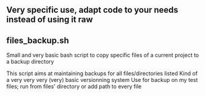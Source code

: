 ## Very specific use, adapt code to your needs instead of using it raw
## files_backup.sh
Small and very basic bash script to copy specific files of a current project to a backup directory

This script aims at maintaining backups for all files/directories listed
Kind of a very very very (very) basic versionning system
Use for backup on my test files; run from files' directory or add path to every file
